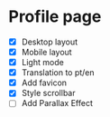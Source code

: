 # Profile page

- [x] Desktop layout
- [x] Mobile layout
- [x] Light mode
- [x] Translation to pt/en
- [x] Add favicon
- [x] Style scrollbar
- [ ] Add Parallax Effect
